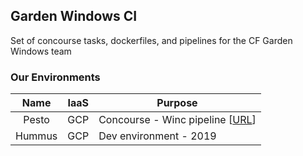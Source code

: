 ## Garden Windows CI

Set of concourse tasks, dockerfiles, and pipelines for the CF Garden Windows team

### Our Environments

|Name|IaaS|Purpose|
|:---:|:---:|---|
|Pesto|GCP|Concourse - Winc pipeline [[URL](https://github.com/cloudfoundry/garden-windows-ci/blob/master/pipelines/winc.yml)]|
|Hummus|GCP|Dev environment - 2019|
